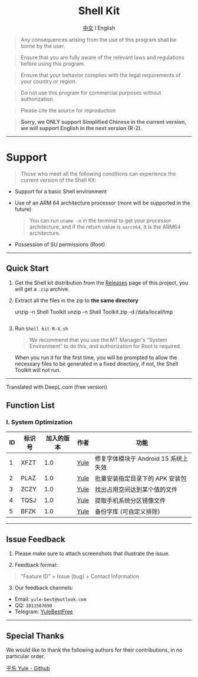 <div align="center">

# Shell Kit
[中文](https://github.com/YuleBest/ShellTool/blob/main/README.md)  Ⅰ  English

</div>

> Any consequences arising from the use of this program shall be borne by the user.

> Ensure that you are fully aware of the relevant laws and regulations before using this program.

> Ensure that your behavior complies with the legal requirements of your country or region.

> Do not use this program for commercial purposes without authorization.

> Please cite the source for reproduction

> **Sorry, we ONLY support Simplified Chinese in the current version, we will support English in the next version (R-2).**

***

# Support

> Those who meet all the following conditions can experience the current version of the Shell Kit:

- Support for a basic Shell environment
  
- Use of an ARM 64 architecture processor (more will be supported in the future)
  
  > You can run `uname -m` in the terminal to get your processor architecture, and if the return value is `aarch64`, it is the ARM64 architecture.
  
- Possession of SU permissions (Root)

---

## Quick Start

1. Get the Shell kit distribution from the [Releases](https://github.com/YuleBest/Shell-Kit/releases) page of this project, you will get a `.zip` archive.

2. Extract all the files in the zip to **the same directory**

   unzip -n Shell Toolkit
   unzip -n Shell Toolkit.zip -d /data/local/tmp
   ```

3. Run `Shell kit-R-X.sh`

   > We recommend that you use the MT Manager's “System Environment” to do this, and authorization for Root is required.

   When you run it for the first time, you will be prompted to allow the necessary files to be generated in a fixed directory, if not, the Shell Toolkit will not run.

---

Translated with DeepL.com (free version)

## Function List

### I. System Optimization

| ID   | 标识号 | 加入的版本 | 作者 | 功能  |
| ---- | ------ | ---- | ---- | ----- |
| 1    | XFZT | 1.0 | [Yule](https://github.com/YuleBest) | 修复字体模块于 Android 15 系统上失效 |
| 2    | PLAZ | 1.0 | [Yule](https://github.com/YuleBest) | 批量安装指定目录下的 APK 安装包 |
| 3    | ZCZY | 1.0 | [Yule](https://github.com/YuleBest) | 找出占用空间达到某个值的文件 |
| 4    | TQSJ | 1.0 | [Yule](https://github.com/YuleBest)     | 提取手机系统分区镜像文件 |
| 5    | BFZK | 1.0 | [Yule](https://github.com/YuleBest)     | 备份字库 (可自定义排除) |

***

## Issue Feedback

1. Please make sure to attach screenshots that illustrate the issue.

2. Feedback format:

  > "Feature ID" + Issue (bug) + Contact Information

3. Our feedback channels:

- Email: `yule-best@outlook.com`
- QQ: `1011567690`
- Telegram: [YuleBestFree](https://t.me/YuleBestFree)

***

## Special Thanks

We would like to thank the following authors for their contributions, in no particular order.

[于乐 Yule - Github](https://github.com/YuleBest)

